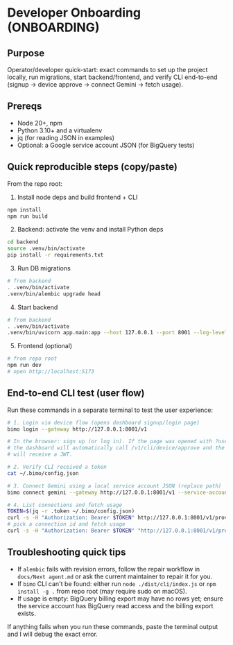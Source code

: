 Developer Onboarding (ONBOARDING)
=================================

Purpose
-------
Operator/developer quick-start: exact commands to set up the project locally, run migrations, start backend/frontend, and verify CLI end-to-end (signup → device approve → connect Gemini → fetch usage).

Prereqs
-------
- Node 20+, npm
- Python 3.10+ and a virtualenv
- jq (for reading JSON in examples)
- Optional: a Google service account JSON (for BigQuery tests)

Quick reproducible steps (copy/paste)
------------------------------------
From the repo root:

1) Install node deps and build frontend + CLI

```bash
npm install
npm run build
```

2) Backend: activate the venv and install Python deps

```bash
cd backend
source .venv/bin/activate
pip install -r requirements.txt
```

3) Run DB migrations

```bash
# from backend
. .venv/bin/activate
.venv/bin/alembic upgrade head
```

4) Start backend

```bash
# from backend
. .venv/bin/activate
.venv/bin/uvicorn app.main:app --host 127.0.0.1 --port 8001 --log-level info
```

5) Frontend (optional)

```bash
# from repo root
npm run dev
# open http://localhost:5173
```

End-to-end CLI test (user flow)
--------------------------------
Run these commands in a separate terminal to test the user experience:

```bash
# 1. Login via device flow (opens dashboard signup/login page)
bimo login --gateway http://127.0.0.1:8001/v1

# In the browser: sign up (or log in). If the page was opened with ?user_code=
# the dashboard will automatically call /v1/cli/device/approve and the CLI
# will receive a JWT.

# 2. Verify CLI received a token
cat ~/.bimo/config.json

# 3. Connect Gemini using a local service account JSON (replace path)
bimo connect gemini --gateway http://127.0.0.1:8001/v1 --service-account-file ~/Downloads/SA.json --smart-connect --key-type developer

# 4. List connections and fetch usage
TOKEN=$(jq -r .token ~/.bimo/config.json)
curl -s -H "Authorization: Bearer $TOKEN" http://127.0.0.1:8001/v1/providers/connections | jq
# pick a connection id and fetch usage
curl -s -H "Authorization: Bearer $TOKEN" "http://127.0.0.1:8001/v1/providers/<id>/usage?days=30" | jq
```

Troubleshooting quick tips
--------------------------
- If `alembic` fails with revision errors, follow the repair workflow in `docs/Next agent.md` or ask the current maintainer to repair it for you.
- If `bimo` CLI can't be found: either run `node ./dist/cli/index.js` or `npm install -g .` from repo root (may require sudo on macOS).
- If usage is empty: BigQuery billing export may have no rows yet; ensure the service account has BigQuery read access and the billing export exists.

If anything fails when you run these commands, paste the terminal output and I will debug the exact error.

